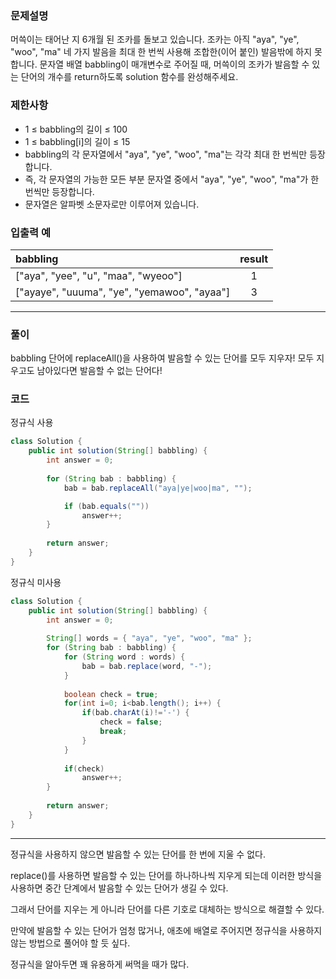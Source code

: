 ### 문제설명
머쓱이는 태어난 지 6개월 된 조카를 돌보고 있습니다. 조카는 아직 "aya", "ye", "woo", "ma" 네 가지 발음을 최대 한 번씩 사용해 조합한(이어 붙인) 발음밖에 하지 못합니다. 문자열 배열 babbling이 매개변수로 주어질 때, 머쓱이의 조카가 발음할 수 있는 단어의 개수를 return하도록 solution 함수를 완성해주세요.

### 제한사항
- 1 ≤ babbling의 길이 ≤ 100
- 1 ≤ babbling[i]의 길이 ≤ 15
- babbling의 각 문자열에서 "aya", "ye", "woo", "ma"는 각각 최대 한 번씩만 등장합니다.
- 즉, 각 문자열의 가능한 모든 부분 문자열 중에서 "aya", "ye", "woo", "ma"가 한 번씩만 등장합니다.
- 문자열은 알파벳 소문자로만 이루어져 있습니다.

### 입출력 예
| babbling | result |
| :- | :-: |
|["aya", "yee", "u", "maa", "wyeoo"]|1|
|["ayaye", "uuuma", "ye", "yemawoo", "ayaa"]|3|

---

### 풀이

babbling 단어에 replaceAll()을 사용하여 발음할 수 있는 단어를 모두 지우자!
모두 지우고도 남아있다면 발음할 수 없는 단어다!
 

### 코드
정규식 사용
```java
class Solution {
    public int solution(String[] babbling) {
        int answer = 0;
        
		for (String bab : babbling) {
			bab = bab.replaceAll("aya|ye|woo|ma", "");

			if (bab.equals(""))
				answer++;
		}
        
        return answer;
    }
}
```
정규식 미사용
```java
class Solution {
    public int solution(String[] babbling) {
        int answer = 0;
        
        String[] words = { "aya", "ye", "woo", "ma" };
		for (String bab : babbling) {
			for (String word : words) {
				bab = bab.replace(word, "-");
			}
			
			boolean check = true;
			for(int i=0; i<bab.length(); i++) {
				if(bab.charAt(i)!='-') {
					check = false;
					break;
				}
			}
			
			if(check)
				answer++;
		}
        
        return answer;
    }
}
```


---
정규식을 사용하지 않으면 
발음할 수 있는 단어를 한 번에 지울 수 없다.

replace()를 사용하면 발음할 수 있는 단어를 하나하나씩 지우게 되는데
이러한 방식을 사용하면 중간 단계에서 발음할 수 있는 단어가 생길 수 있다.

그래서 단어를 지우는 게 아니라
단어를 다른 기호로 대체하는 방식으로 해결할 수 있다.

만약에 발음할 수 있는 단어가 엄청 많거나, 애초에 배열로 주어지면
정규식을 사용하지 않는 방법으로 풀어야 할 듯 싶다.

정규식을 알아두면
꽤 유용하게 써먹을 때가 많다.
